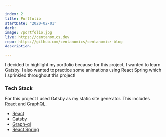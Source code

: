 ```yaml
---

index: 2
title: Portfolio
startDate: "2020-02-01"
dark:
image: /portfolio.jpg
live: https://centanomics.dev
repo: https://github.com/centanomics/centanomics-blog
description: 

---
```


I decided to highlight my portfolio because for this project, I wanted to learn Gatsby. I also wanted to practice some animations using React Spring which I sprinkled throughout this project!

### Tech Stack

For this project I used Gatsby as my static site generator. This includes React and GraphQL.

- [React](https://reactjs.org/)
- [Gatsby](https://www.gatsbyjs.org/)
- [Graph-ql](https://graphql.org/)
- [React Spring](https://www.react-spring.io/)